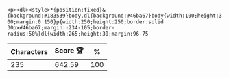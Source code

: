 `<p><dl><style>*{position:fixed}&{background:#183539}body,dl{background:#46ba67}body{width:100;height:300;margin:0 150}p{width:250;height:250;border:solid 30px#46ba67;margin:-234-105;border-radius:50%}dl{width:265;height:30;margin:96-75`

| Characters | Score 🏆 | %   |
| ---------- | -------- | --- |
| 235        | 642.59   | 100 |
